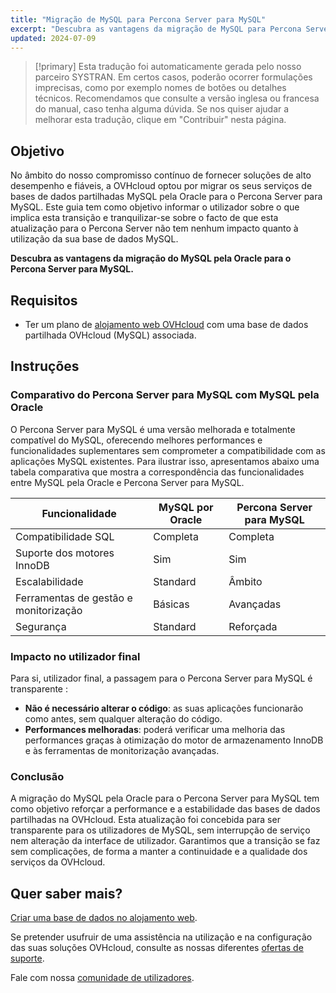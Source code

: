 ```yaml
---
title: "Migração de MySQL para Percona Server para MySQL"
excerpt: "Descubra as vantagens da migração de MySQL para Percona Server para MySQL"
updated: 2024-07-09
---
```


> [!primary]
> Esta tradução foi automaticamente gerada pelo nosso parceiro SYSTRAN. Em certos casos, poderão ocorrer formulações imprecisas, como por exemplo nomes de botões ou detalhes técnicos. Recomendamos que consulte a versão inglesa ou francesa do manual, caso tenha alguma dúvida. Se nos quiser ajudar a melhorar esta tradução, clique em "Contribuir" nesta página.
>

## Objetivo

No âmbito do nosso compromisso contínuo de fornecer soluções de alto desempenho e fiáveis, a OVHcloud optou por migrar os seus serviços de bases de dados partilhadas MySQL pela Oracle para o Percona Server para MySQL.
Este guia tem como objetivo informar o utilizador sobre o que implica esta transição e tranquilizar-se sobre o facto de que esta atualização para o Percona Server não tem nenhum impacto quanto à utilização da sua base de dados MySQL.

**Descubra as vantagens da migração do MySQL pela Oracle para o Percona Server para MySQL.**

## Requisitos

- Ter um plano de [alojamento web OVHcloud](/links/web/hosting) com uma base de dados partilhada OVHcloud (MySQL) associada.

## Instruções

### Comparativo do Percona Server para MySQL com MySQL pela Oracle

O Percona Server para MySQL é uma versão melhorada e totalmente compatível do MySQL, oferecendo melhores performances e funcionalidades suplementares sem comprometer a compatibilidade com as aplicações MySQL existentes. Para ilustrar isso, apresentamos abaixo uma tabela comparativa que mostra a correspondência das funcionalidades entre MySQL pela Oracle e Percona Server para MySQL.

|Funcionalidade|MySQL por Oracle|Percona Server para MySQL|
|---|---|---| 
|Compatibilidade SQL|Completa|Completa|
|Suporte dos motores InnoDB|Sim|Sim|
|Escalabilidade|Standard|Âmbito|
|Ferramentas de gestão e monitorização|Básicas|Avançadas|
|Segurança|Standard|Reforçada|

### Impacto no utilizador final

Para si, utilizador final, a passagem para o Percona Server para MySQL é transparente :

- **Não é necessário alterar o código**: as suas aplicações funcionarão como antes, sem qualquer alteração do código.
- **Performances melhoradas**: poderá verificar uma melhoria das performances graças à otimização do motor de armazenamento InnoDB e às ferramentas de monitorização avançadas.

### Conclusão

A migração do MySQL pela Oracle para o Percona Server para MySQL tem como objetivo reforçar a performance e a estabilidade das bases de dados partilhadas na OVHcloud. Esta atualização foi concebida para ser transparente para os utilizadores de MySQL, sem interrupção de serviço nem alteração da interface de utilizador. Garantimos que a transição se faz sem complicações, de forma a manter a continuidade e a qualidade dos serviços da OVHcloud.

## Quer saber mais?

[Criar uma base de dados no alojamento web](/pages/web_cloud/web_hosting/sql_create_database).

Se pretender usufruir de uma assistência na utilização e na configuração das suas soluções OVHcloud, consulte as nossas diferentes [ofertas de suporte](/links/support).

Fale com nossa [comunidade de utilizadores](/links/community).